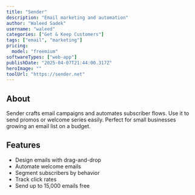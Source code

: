 ```yaml
---
title: "Sender"
description: "Email marketing and automation"
author: "Waleed Sadek"
username: "waleed"
categories: ["Get & Keep Customers"]
tags: ["email", "marketing"]
pricing:
  model: "freemium"
softwareTypes: ["web-app"]
publishDate: "2025-04-07T21:44:00.317Z"
heroImage: ""
toolUrl: "https://sender.net"
---
```

## About
Sender crafts email campaigns and automates subscriber flows. Use it to send promos or welcome series easily. Perfect for small businesses growing an email list on a budget.

## Features
- Design emails with drag-and-drop
- Automate welcome emails
- Segment subscribers by behavior
- Track click rates
- Send up to 15,000 emails free